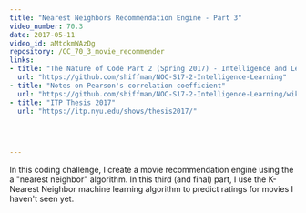 ```yaml
---
title: "Nearest Neighbors Recommendation Engine - Part 3"
video_number: 70.3
date: 2017-05-11
video_id: aMtckmWAzDg
repository: /CC_70_3_movie_recommender
links:
- title: "The Nature of Code Part 2 (Spring 2017) - Intelligence and Learning"  
  url: "https://github.com/shiffman/NOC-S17-2-Intelligence-Learning"
- title: "Notes on Pearson's correlation coefficient"  
  url: "https://github.com/shiffman/NOC-S17-2-Intelligence-Learning/wiki/Glossary:-Statistics#correlation"
- title: "ITP Thesis 2017"  
  url: "https://itp.nyu.edu/shows/thesis2017/"
  


  
---
```


In this coding challenge, I create a movie recommendation engine using the a "nearest neighbor" algorithm.  In this third (and final) part, I use the K-Nearest Neighbor machine learning algorithm to predict ratings for movies I haven't seen yet.

